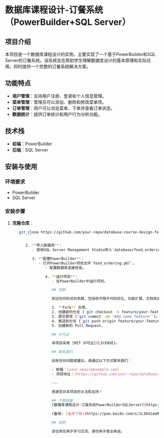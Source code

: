 # 数据库课程设计-订餐系统（PowerBuilder+SQL Server）

## 项目介绍

本项目是一个数据库课程设计的实例，主要实现了一个基于PowerBuilder和SQL Server的订餐系统。该系统旨在帮助学生理解数据库设计的基本原理和实际应用，同时提供一个完整的订餐系统解决方案。

## 功能特点

- **用户管理**：支持用户注册、登录和个人信息管理。
- **菜单管理**：管理员可以添加、删除和修改菜单项。
- **订单管理**：用户可以浏览菜单、下单并查看订单状态。
- **数据统计**：提供订单统计和用户行为分析功能。

## 技术栈

- **前端**：PowerBuilder
- **后端**：SQL Server

## 安装与使用

### 环境要求

- PowerBuilder
- SQL Server

### 安装步骤

1. **克隆仓库**：
   ```bash
      git clone https://github.com/your-repo/database-course-design-food-ordering.git
         ```

         2. **导入数据库**：
            - 使用SQL Server Management Studio导入`database/food_ordering.sql`文件。

            3. **配置PowerBuilder**：
               - 打开PowerBuilder项目文件`food_ordering.pbl`。
                  - 配置数据库连接信息。

                  4. **运行项目**：
                     - 在PowerBuilder中运行项目。

                     ## 贡献

                     欢迎任何形式的贡献，包括但不限于代码优化、功能扩展、文档改进等。请遵循以下步骤：

                     1. **Fork** 仓库。
                     2. 创建新的分支 (`git checkout -b feature/your-feature`)。
                     3. 提交更改 (`git commit -am 'Add some feature'`)。
                     4. 推送到分支 (`git push origin feature/your-feature`)。
                     5. 创建新的 Pull Request。

                     ## 许可证

                     本项目采用 [MIT 许可证](LICENSE)。

                     ## 联系我们

                     如有任何问题或建议，请通过以下方式联系我们：

                     - 邮箱：[your-email@example.com]
                     - 项目地址：[https://github.com/your-repo/database-course-design-food-ordering](https://github.com/your-repo/database-course-design-food-ordering)

                     ---

                     感谢您对本项目的关注和支持！

                     ## 下载链接
                     [数据库课程设计-订餐系统PowerBuilderSQLServer](https://pan.quark.cn/s/3611f3f36de9) 

                     (备用: [备用下载](https://pan.baidu.com/s/1L3641aeMCI6zAquC5rAoYA?pwd=1234))

                     ## 说明

                     该仓库仅用于学习交流，请勿用于商业用途。
